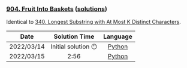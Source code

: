 ### [904. Fruit Into Baskets](https://leetcode.com/problems/fruit-into-baskets/) ([solutions](https://github.com/pete-debiase/Comprog/blob/main/Solutions/904.%20Fruit%20Into%20Baskets/))
Identical to [340. Longest Substring with At Most K Distinct Characters](https://leetcode.com/problems/longest-substring-with-at-most-k-distinct-characters/).

|    Date    |   Solution Time    |                                                               Language                                                               |
|:----------:|:------------------:|:------------------------------------------------------------------------------------------------------------------------------------:|
| 2022/03/14 | Initial solution 😶 |      [Python](https://github.com/pete-debiase/Comprog/blob/main/Solutions/904.%20Fruit%20Into%20Baskets/fruit_into_baskets.py)       |
| 2022/03/15 |        2:56        | [Python](https://github.com/pete-debiase/Comprog/blob/main/Solutions/904.%20Fruit%20Into%20Baskets/fruit_into_baskets_2022-03-15.py) |
